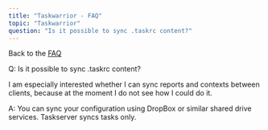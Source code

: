 ```yaml
---
title: "Taskwarrior - FAQ"
topic: "Taskwarrior"
question: "Is it possible to sync .taskrc content?"
---
```


Back to the [FAQ](/support/faq)

Q: Is it possible to sync .taskrc content?

I am especially interested whether I can sync reports and contexts between clients, because at the moment I do not see how I could do it.

A: You can sync your configuration using DropBox or similar shared drive services.
Taskserver syncs tasks only.

